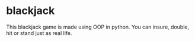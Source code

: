 # blackjack
This blackjack game is made using OOP in python. 
You can insure, double, hit or stand just as real life.
